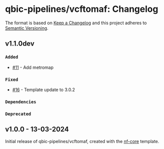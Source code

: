 # qbic-pipelines/vcftomaf: Changelog

The format is based on [Keep a Changelog](https://keepachangelog.com/en/1.0.0/)
and this project adheres to [Semantic Versioning](https://semver.org/spec/v2.0.0.html).

## v1.1.0dev

### `Added`

- [#11](https://github.com/qbic-pipelines/vcftomaf/pull/11) - Add metromap

### `Fixed`

- [#16](https://github.com/qbic-pipelines/vcftomaf/pull/16) - Template update to 3.0.2

### `Dependencies`

### `Deprecated`

## v1.0.0 - 13-03-2024

Initial release of qbic-pipelines/vcftomaf, created with the [nf-core](https://nf-co.re/) template.

